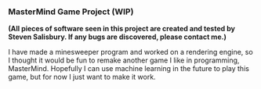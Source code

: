 ### MasterMind Game Project (WIP)
**(All pieces of software seen in this project are created and tested by Steven Salisbury. If any bugs are discovered, please contact me.)**

I have made a minesweeper program and worked on a rendering engine, so I thought it would be fun to remake another game I like in programming, MasterMind. Hopefully I can use machine learning in the future to play this game, but for now I just want to make it work.

